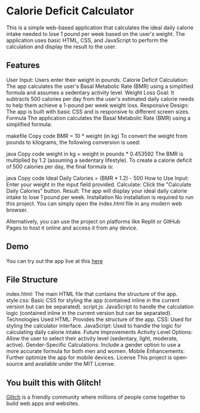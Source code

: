 # Calorie Deficit Calculator

This is a simple web-based application that calculates the ideal daily calorie intake needed to lose 1 pound per week based on the user's weight. The application uses basic HTML, CSS, and JavaScript to perform the calculation and display the result to the user.

## Features

User Input: Users enter their weight in pounds.
Calorie Deficit Calculation: The app calculates the user's Basal Metabolic Rate (BMR) using a simplified formula and assumes a sedentary activity level.
Weight Loss Goal: It subtracts 500 calories per day from the user's estimated daily calorie needs to help them achieve a 1-pound per week weight loss.
Responsive Design: The app is built with basic CSS and is responsive to different screen sizes.
Formula
The application calculates the Basal Metabolic Rate (BMR) using a simplified formula:

makefile
Copy code
BMR = 10 \* weight (in kg)
To convert the weight from pounds to kilograms, the following conversion is used:

java
Copy code
weight in kg = weight in pounds \* 0.453592
The BMR is multiplied by 1.2 (assuming a sedentary lifestyle). To create a calorie deficit of 500 calories per day, the final formula is:

java
Copy code
Ideal Daily Calories = (BMR \* 1.2) - 500
How to Use
Input: Enter your weight in the input field provided.
Calculate: Click the "Calculate Daily Calories" button.
Result: The app will display your ideal daily calorie intake to lose 1 pound per week.
Installation
No installation is required to run this project. You can simply open the index.html file in any modern web browser.

Alternatively, you can use the project on platforms like Replit or GitHub Pages to host it online and access it from any device.

## Demo

You can try out the app live at this
[here](https://calories-calculator-pounds.glitch.me)

## File Structure

index.html: The main HTML file that contains the structure of the app.
style.css: Basic CSS for styling the app (contained inline in the current version but can be separated).
script.js: JavaScript to handle the calculation logic (contained inline in the current version but can be separated).
Technologies Used
HTML: Provides the structure of the app.
CSS: Used for styling the calculator interface.
JavaScript: Used to handle the logic for calculating daily calorie intake.
Future Improvements
Activity Level Options: Allow the user to select their activity level (sedentary, light, moderate, active).
Gender-Specific Calculations: Include a gender option to use a more accurate formula for both men and women.
Mobile Enhancements: Further optimize the app for mobile devices.
License
This project is open-source and available under the MIT License.

## You built this with Glitch!

[Glitch](https://glitch.com) is a friendly community where millions of people come together to build web apps and websites.
